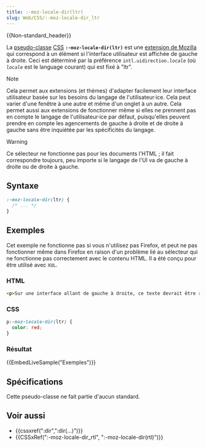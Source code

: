 ```yaml
---
title: :-moz-locale-dir(ltr)
slug: Web/CSS/:-moz-locale-dir_ltr
---
```


{{Non-standard_header}}

La [pseudo-classe](/fr/docs/Web/CSS/Pseudo-classes) [CSS](/fr/docs/Web/CSS) **`:-moz-locale-dir(ltr)`** est une [extension de Mozilla](/fr/docs/Web/CSS/Reference/Mozilla_extensions) qui correspond à un élément si l'interface utilisateur est affichée de gauche à droite. Ceci est déterminé par la préférence `intl.uidirection.`_`locale`_ (où _`locale`_ est le language courant) qui est fixé à "ltr".

> [!NOTE]
> Cela permet aux extensions (et thèmes) d'adapter facilement leur interface utilisateur basée sur les besoins du langage de l'utilisateur·ice. Cela peut varier d'une fenêtre à une autre et même d'un onglet à un autre. Cela permet aussi aux extensions de fonctionner même si elles ne prennent pas en compte le langage de l'utilisateur·ice par défaut, puisqu'elles peuvent prendre en compte les agencements de gauche à droite et de droite à gauche sans être inquiétée par les spécificités du langage.

> [!WARNING]
> Ce sélecteur ne fonctionne pas pour les documents l'HTML&nbsp;; il fait correspondre toujours, peu importe si le langage de l'UI va de gauche à droite ou de droite à gauche.

## Syntaxe

```css
:-moz-locale-dir(ltr) {
  /* ... */
}
```

## Exemples

Cet exemple ne fonctionne pas si vous n'utilisez pas Firefox, et peut ne pas fonctionner même dans Firefox en raison d'un problème lié au sélecteur qui ne fonctionne pas correctement avec le contenu HTML. Il a été conçu pour être utilisé avec `XUL`.

### HTML

```html
<p>Sur une interface allant de gauche à droite, ce texte devrait être rouge.</p>
```

### CSS

```css
p:-moz-locale-dir(ltr) {
  color: red;
}
```

### Résultat

{{EmbedLiveSample("Exemples")}}

## Spécifications

Cette pseudo-classe ne fait partie d'aucun standard.

## Voir aussi

- {{cssxref(":dir",":dir(…)")}}
- {{CSSxRef(":-moz-locale-dir_rtl", ":-moz-locale-dir(rtl)")}}
